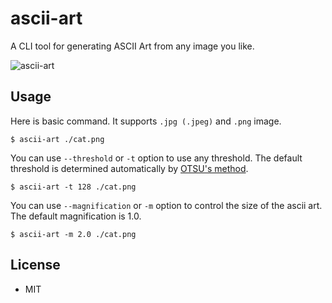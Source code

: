 # ascii-art

A CLI tool for generating ASCII Art from any image you like.

![ascii-art](https://github.com/taga3s/ascii-art/assets/107479598/31ac8872-90d0-4a59-a99a-ae4e9d6587df)

## Usage

Here is basic command. It supports `.jpg (.jpeg)` and `.png` image.

```
$ ascii-art ./cat.png
```

You can use `--threshold` or `-t` option to use any threshold. The default threshold is determined automatically by [OTSU's method](https://en.wikipedia.org/wiki/Otsu%27s_method).

```
$ ascii-art -t 128 ./cat.png
```

You can use `--magnification` or `-m` option to control the size of the ascii art. The default magnification is 1.0.

```
$ ascii-art -m 2.0 ./cat.png
```

## License

- MIT
